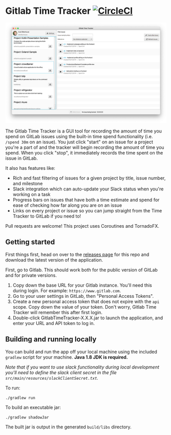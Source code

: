 # Gitlab Time Tracker [![CircleCI](https://circleci.com/gh/emanguy/GitlabTimeTracker.svg?style=svg)](https://circleci.com/gh/emanguy/GitlabTimeTracker)

![Main Page](TimeTracker.png)

The Gitlab Time Tracker is a GUI tool for recording the amount of time you spend on GitLab issues
using the built-in time spend functionality (i.e. `/spend 30m` on an issue). You just click "start" on
an issue for a project you're a part of and the tracker will begin recording the amount of time you spend.
When you click "stop", it immediately records the time spent on the issue in GitLab.

It also has features like:
* Rich and fast filtering of issues for a given project by title, issue number, and milestone
* Slack integration which can auto-update your Slack status when you're working on a task
* Progress bars on issues that have both a time estimate and spend for ease of checking how far along you are on an issue
* Links on every project or issue so you can jump straight from the Time Tracker to GitLab if you need to!

Pull requests are welcome! This project uses Coroutines and TornadoFX.

## Getting started

First things first, head on over to the [releases page](https://github.com/emanguy/GitlabTimeTracker/releases) for this repo and download the latest version of the
application.

First, go to Gitlab. This should work both for the public version of GitLab and for private versions.

1. Copy down the base URL for your Gitlab instance. You'll need this during login. For example: `https://www.gitlab.com`.
2. Go to your user settings in GitLab, then "Personal Access Tokens".
3. Create a new personal access token that does not expire with the `api` scope. Copy down the value of your token. Don't worry, Gitlab Time Tracker will remember this after first login.
4. Double-click GitlabTimeTracker-X.X.X.jar to launch the application, and enter your URL and API token to log in.

## Building and running locally

You can build and run the app off your local machine using the included `gradlew` script for your machine. **Java 1.8 JDK is required.**

*Note that if you want to use slack functionality during local development you'll need to define the slack client secret
in the file `src/main/resources/slackClientSecret.txt`.*

To run:

    ./gradlew run
    
To build an executable jar:

    ./gradlew shadowJar

The built jar is output in the generated `build/libs` directory.
